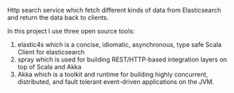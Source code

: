 Http search service which fetch different kinds of data from Elasticsearch and return the data back to clients.

In this project I use three open source tools:
1) elastic4s which is a concise, idiomatic, asynchronous, type safe Scala Client for elasticsearch
2) spray which is used for building REST/HTTP-based integration layers on top of Scala and Akka
3) Akka which is a toolkit and runtime for building highly concurrent, distributed, and fault tolerant event-driven applications on the JVM.
